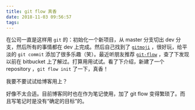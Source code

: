 ```yaml
---
title: git flow 真香
date: 2018-11-03 09:56:57
tags:
---
```


在公司一直是这样用 `git` 的：初始化一个新项目，从 master 分支切出 dev 分支，然后所有的事情都在 dev 上完成。然后自己找到了 [`gitmoji`](https://gitmoji.carloscuesta.me/) ，很好玩，给平淡的 `git commit` 添加了很多乐趣（笑）。最近听朋友推荐 [`git-flow`](https://github.com/nvie/gitflow) ，查了下发现以前在 bitbucket 上了解过。打算用用试试。看了下介绍，新建了一个 repository ，`git flow init` 了一下，真香！

我要不要试试给博客用上？

好像不太合适。目前博客同时也在作为笔记使用，加了 git flow 变得繁琐了。而且写笔记时是没有“确定的目标”的。